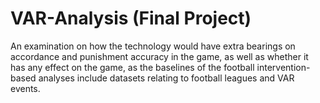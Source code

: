 # VAR-Analysis (Final Project)
An examination on how the technology would have extra bearings on accordance and punishment accuracy in the game, as well as whether it has any effect on the game, as the baselines of the football intervention-based analyses include datasets relating to football leagues and VAR events.  
